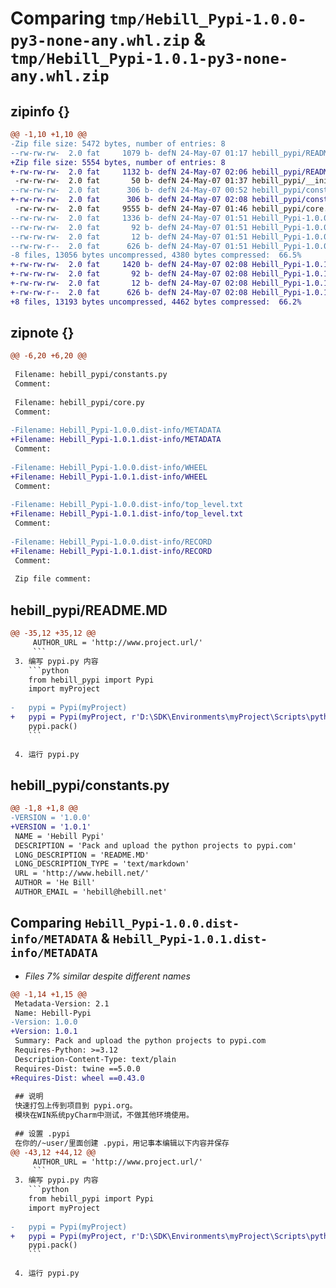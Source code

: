 # Comparing `tmp/Hebill_Pypi-1.0.0-py3-none-any.whl.zip` & `tmp/Hebill_Pypi-1.0.1-py3-none-any.whl.zip`

## zipinfo {}

```diff
@@ -1,10 +1,10 @@
-Zip file size: 5472 bytes, number of entries: 8
--rw-rw-rw-  2.0 fat     1079 b- defN 24-May-07 01:17 hebill_pypi/README.MD
+Zip file size: 5554 bytes, number of entries: 8
+-rw-rw-rw-  2.0 fat     1132 b- defN 24-May-07 02:06 hebill_pypi/README.MD
 -rw-rw-rw-  2.0 fat       50 b- defN 24-May-07 01:37 hebill_pypi/__init__.py
--rw-rw-rw-  2.0 fat      306 b- defN 24-May-07 00:52 hebill_pypi/constants.py
+-rw-rw-rw-  2.0 fat      306 b- defN 24-May-07 02:08 hebill_pypi/constants.py
 -rw-rw-rw-  2.0 fat     9555 b- defN 24-May-07 01:46 hebill_pypi/core.py
--rw-rw-rw-  2.0 fat     1336 b- defN 24-May-07 01:51 Hebill_Pypi-1.0.0.dist-info/METADATA
--rw-rw-rw-  2.0 fat       92 b- defN 24-May-07 01:51 Hebill_Pypi-1.0.0.dist-info/WHEEL
--rw-rw-rw-  2.0 fat       12 b- defN 24-May-07 01:51 Hebill_Pypi-1.0.0.dist-info/top_level.txt
--rw-rw-r--  2.0 fat      626 b- defN 24-May-07 01:51 Hebill_Pypi-1.0.0.dist-info/RECORD
-8 files, 13056 bytes uncompressed, 4380 bytes compressed:  66.5%
+-rw-rw-rw-  2.0 fat     1420 b- defN 24-May-07 02:08 Hebill_Pypi-1.0.1.dist-info/METADATA
+-rw-rw-rw-  2.0 fat       92 b- defN 24-May-07 02:08 Hebill_Pypi-1.0.1.dist-info/WHEEL
+-rw-rw-rw-  2.0 fat       12 b- defN 24-May-07 02:08 Hebill_Pypi-1.0.1.dist-info/top_level.txt
+-rw-rw-r--  2.0 fat      626 b- defN 24-May-07 02:08 Hebill_Pypi-1.0.1.dist-info/RECORD
+8 files, 13193 bytes uncompressed, 4462 bytes compressed:  66.2%
```

## zipnote {}

```diff
@@ -6,20 +6,20 @@
 
 Filename: hebill_pypi/constants.py
 Comment: 
 
 Filename: hebill_pypi/core.py
 Comment: 
 
-Filename: Hebill_Pypi-1.0.0.dist-info/METADATA
+Filename: Hebill_Pypi-1.0.1.dist-info/METADATA
 Comment: 
 
-Filename: Hebill_Pypi-1.0.0.dist-info/WHEEL
+Filename: Hebill_Pypi-1.0.1.dist-info/WHEEL
 Comment: 
 
-Filename: Hebill_Pypi-1.0.0.dist-info/top_level.txt
+Filename: Hebill_Pypi-1.0.1.dist-info/top_level.txt
 Comment: 
 
-Filename: Hebill_Pypi-1.0.0.dist-info/RECORD
+Filename: Hebill_Pypi-1.0.1.dist-info/RECORD
 Comment: 
 
 Zip file comment:
```

## hebill_pypi/README.MD

```diff
@@ -35,12 +35,12 @@
     AUTHOR_URL = 'http://www.project.url/'
     ```
 3. 编写 pypi.py 内容
    ```python
    from hebill_pypi import Pypi
    import myProject
    
-   pypi = Pypi(myProject)
+   pypi = Pypi(myProject, r'D:\SDK\Environments\myProject\Scripts\python.exe')
    pypi.pack()
    ```
 
 4. 运行 pypi.py
```

## hebill_pypi/constants.py

```diff
@@ -1,8 +1,8 @@
-VERSION = '1.0.0'
+VERSION = '1.0.1'
 NAME = 'Hebill Pypi'
 DESCRIPTION = 'Pack and upload the python projects to pypi.com'
 LONG_DESCRIPTION = 'README.MD'
 LONG_DESCRIPTION_TYPE = 'text/markdown'
 URL = 'http://www.hebill.net/'
 AUTHOR = 'He Bill'
 AUTHOR_EMAIL = 'hebill@hebill.net'
```

## Comparing `Hebill_Pypi-1.0.0.dist-info/METADATA` & `Hebill_Pypi-1.0.1.dist-info/METADATA`

 * *Files 7% similar despite different names*

```diff
@@ -1,14 +1,15 @@
 Metadata-Version: 2.1
 Name: Hebill-Pypi
-Version: 1.0.0
+Version: 1.0.1
 Summary: Pack and upload the python projects to pypi.com
 Requires-Python: >=3.12
 Description-Content-Type: text/plain
 Requires-Dist: twine ==5.0.0
+Requires-Dist: wheel ==0.43.0
 
 ## 说明
 快速打包上传到项目到 pypi.org。  
 模块在WIN系统pyCharm中测试，不做其他环境使用。
 
 ## 设置 .pypi
 在你的/~user/里面创建 .pypi，用记事本编辑以下内容并保存
@@ -43,12 +44,12 @@
     AUTHOR_URL = 'http://www.project.url/'
     ```
 3. 编写 pypi.py 内容
    ```python
    from hebill_pypi import Pypi
    import myProject
    
-   pypi = Pypi(myProject)
+   pypi = Pypi(myProject, r'D:\SDK\Environments\myProject\Scripts\python.exe')
    pypi.pack()
    ```
 
 4. 运行 pypi.py
```

